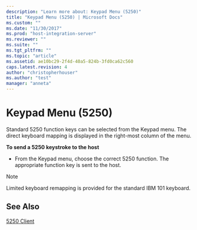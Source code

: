 ```yaml
---
description: "Learn more about: Keypad Menu (5250)"
title: "Keypad Menu (5250) | Microsoft Docs"
ms.custom: ""
ms.date: "11/30/2017"
ms.prod: "host-integration-server"
ms.reviewer: ""
ms.suite: ""
ms.tgt_pltfrm: ""
ms.topic: "article"
ms.assetid: ae10bc29-2f4d-40a5-824b-3fd0ca62c560
caps.latest.revision: 4
author: "christopherhouser"
ms.author: "test"
manager: "anneta"
---
```

# Keypad Menu (5250)
Standard 5250 function keys can be selected from the Keypad menu. The direct keyboard mapping is displayed in the right-most column of the menu.  
  
 **To send a 5250 keystroke to the host**  
  
-   From the Keypad menu, choose the correct 5250 function. The appropriate function key is sent to the host.  
  
> [!NOTE]
>  Limited keyboard remapping is provided for the standard IBM 101 keyboard.  
  
## See Also  
 [5250 Client](../core/5250-client1.md)
